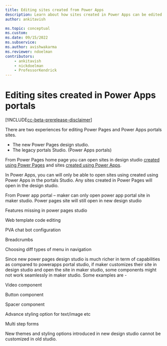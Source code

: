 ```yaml
---
title: Editing sites created from Power Apps
description: Learn about how sites created in Power Apps can be edited in Power Pages design studio.
author: ankitavish

ms.topic: conceptual
ms.custom: 
ms.date: 09/15/2022
ms.subservice:
ms.author: avishwakarma
ms.reviewer: ndoelman
contributors:
    - ankitavish
    - nickdoelman
    - ProfessorKendrick
---
```


# Editing sites created in Power Apps portals

[!INCLUDE[cc-beta-prerelease-disclaimer](../includes/cc-beta-prerelease-disclaimer.md)]

There are two experiences for editing Power Pages and Power Apps portals sites.

- The new Power Pages design studio.
- The legacy portals Studio. (Power Apps portals)

From Power Pages home page you can open sites in design studio [created using Power Pages](../getting-started/create-manage.md) and sites [created using Power Apps](/power-apps/maker/portals/create-portal.md). 

In Power Apps, you can will only be able to open sites using created using Power Apps in the portals Studio. Any sites created in Power Pages will open in the design studio.

From Power app portal – maker can only open power app portal site in maker studio. Power pages site will still open in new design studio 

Features missing in power pages studio 

Web template code editing 

PVA chat bot configuration 

Breadcrumbs 

Choosing diff types of menu in navigation 

Since new power pages design studio is much richer in term of capabilities as compared to powerapps portal studio, if maker customizes their site in design studio and open the site in maker studio, some components might not work seamlessly in maker studio. Some examples are - 

Video component 

Button component 

Spacer component 

Advance styling option for text/image etc 

Multi step forms 

New themes and styling options introduced in new design studio cannot be customized in old studio. 